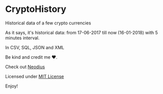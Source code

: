
# CryptoHistory
Historical data of a few crypto currencies

As it says, it's historical data: from 17-06-2017 till now (16-01-2018) with 5 minutes interval.

In CSV, SQL, JSON and XML

Be kind and credit me ❤️.

Check out [Neodius](https://github.com/ITSVision/Neodius)

Licensed under [MIT License](License)

Enjoy!